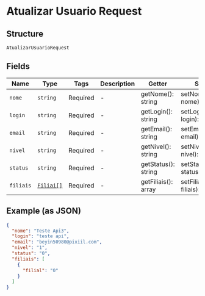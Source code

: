 
# Atualizar Usuario Request

## Structure

`AtualizarUsuarioRequest`

## Fields

| Name | Type | Tags | Description | Getter | Setter |
|  --- | --- | --- | --- | --- | --- |
| `nome` | `string` | Required | - | getNome(): string | setNome(string nome): void |
| `login` | `string` | Required | - | getLogin(): string | setLogin(string login): void |
| `email` | `string` | Required | - | getEmail(): string | setEmail(string email): void |
| `nivel` | `string` | Required | - | getNivel(): string | setNivel(string nivel): void |
| `status` | `string` | Required | - | getStatus(): string | setStatus(string status): void |
| `filiais` | [`Filiai[]`](../../doc/models/filiai.md) | Required | - | getFiliais(): array | setFiliais(array filiais): void |

## Example (as JSON)

```json
{
  "nome": "Teste Api3",
  "login": "teste api",
  "email": "beyin50980@pixiil.com",
  "nivel": "1",
  "status": "0",
  "filiais": [
    {
      "filial": "0"
    }
  ]
}
```

